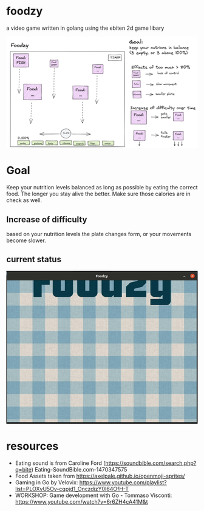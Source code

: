 foodzy
======

a video game written in golang using the ebiten 2d game libary

![Game overview](/docs/foodzy.png)

Goal
======

Keep your nutrition levels balanced as long as possible by eating the correct food. The longer
you stay alive the better. Make sure those calories are in check as well.

Increase of difficulty
----------------------

based on your nutrition levels the plate changes form, or your movements become slower.

current status
------------
![current status](/docs/foodzy.gif)


resources
==========

- Eating sound is from Caroline Ford (https://soundbible.com/search.php?q=bite) Eating-SoundBible.com-1470347575
- Food Assets taken from  https://axelpale.github.io/openmoji-sprites/ 
- Gaming in Go by Velovix: https://www.youtube.com/playlist?list=PLOXvU5Ov-cqpjd1_OnczdizY0I64OfH-T
- WORKSHOP: Game development with Go - Tommaso Visconti: https://www.youtube.com/watch?v=6r6ZH4cA41M&t
